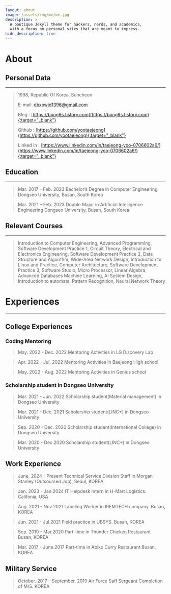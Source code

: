 ```yaml
---
layout: about
image: /assets/img/me/me.jpg
description: >
  A boutique Jekyll theme for hackers, nerds, and academics,
  with a focus on personal sites that are meant to impress.
hide_description: true
---
```


# About
<!--author-->

## Personal Data
---
> 1998, Republic Of Korea, Suncheon
>
> E-mail: dbxowjd1396@gmail.com
>
> Blog : [https://bong9s.tistory.com](https://bong9s.tistory.com){:target="_blank"}
>
> Github : [https://github.com/yootaejeong](https://github.com/yootaejeong){:target="_blank"}
>
> Linked In : [https://www.linkedin.com/in/taejeong-yoo-0706602a6/](https://www.linkedin.com/in/taejeong-yoo-0706602a6/){:target="_blank"}

## Education
---
> Mar. 2017 – Feb. 2023 Bachelor’s Degree in Computer Engineering Dongseo University, Busan, South Korea

> Mar. 2021 – Feb. 2023 Double Major in Artificial Intelligence Engineering Dongseo University, Busan, South Korea

## Relevant Courses
---
> Introduction to Computer Engineering, Advanced Programming, Software Development Practice 1, Circuit Theory, Electrical and Electronics Engineering, Software Development Practice 2, Data Structure and Algorithm, Wide-Area Network Design, Introduction to Linux and Practice, Computer Architecture, Software Development Practice 3, Software Studio, Micro Processor, Linear Algebra, Advanced Databases Machine Learning, AI System Design, Introduction to automata, Pattern Recognition, Neural Network Theory


# Experiences
---
## College Experiences

### Coding Mentoring

> May. 2022 - Dec. 2022  Mentoring Activities in LG Discovery Lab

> Apr. 2022 - Jul. 2022  Mentoring Activities in Baejeong High school

> May. 2022 - Aug. 2022  Mentoring Activities in Genius school

### Scholarship student in Dongseo University

> Mar. 2021 - Jun. 2022 Scholarship student(Material management) in Dongseo University

> Mar. 2021 - Dec. 2021 Scholarship student(LINC+) in Dongseo University

> Sep. 2020 - Dec. 2020 Scholarship student(International College) in Dongseo University

> Mar. 2020 - Dec.2020 Scholarship student(LINC+) in Dongseo University

## Work Experience

> June. 2024 - Present Technical Service Division Staff in Morgan Stanley (Outsoursed Job), Seoul, KOREA

> Jan. 2023 - Jan.2024 IT Helpdesk Intern in H-Mart Logistics. Califonia, USA

> Aug. 2021 - Nov.2021 Labeling Worker in IREMTECH company. Busan, KOREA

> Jun. 2021 - Jul.2021 Field practice in UBSYS. Busan, KOREA

> Sep. 2019 - Mar.2020 Part-time in Thunder Chicken Restaurant Busan, KOREA

> Mar. 2017 - June.2017 Part-time in Abiko Curry Restaurant Busan, KOREA

## Military Service

> October. 2017 - September. 2019 Air Force Saff Sergeant Completion of M/S. KOREA